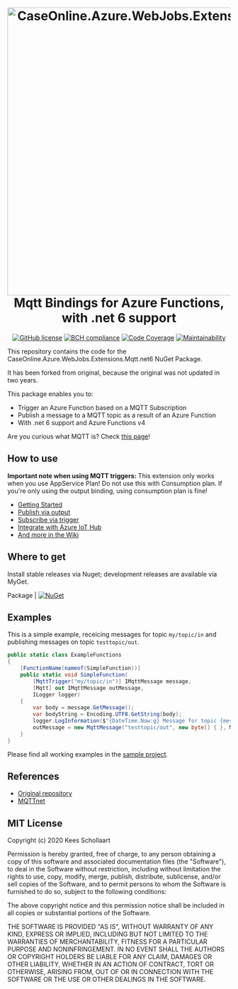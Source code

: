 <h1 align="center">

<img src="https://raw.githubusercontent.com/keesschollaart81/CaseOnline.Azure.WebJobs.Extensions.Mqtt/master/readme_banner.png" width=650 alt="CaseOnline.Azure.WebJobs.Extensions.Mqtt"/>
<br/>
Mqtt Bindings for Azure Functions, with .net 6 support
</h1>

<div align="center">

[![GitHub license](https://img.shields.io/badge/license-MIT-blue.svg)](https://github.com/keesschollaart81/CaseOnline.Azure.WebJobs.Extensions.Mqtt/blob/master/LICENSE)
[![BCH compliance](https://bettercodehub.com/edge/badge/keesschollaart81/CaseOnline.Azure.WebJobs.Extensions.Mqtt?branch=master)](https://bettercodehub.com/)
[![Code Coverage](https://sonarcloud.io/api/project_badges/measure?project=CaseOnline.Azure.WebJobs.Extensions.Mqtt&metric=coverage)](https://sonarcloud.io/dashboard?id=CaseOnline.Azure.WebJobs.Extensions.Mqtt)
[![Maintainability](https://sonarcloud.io/api/project_badges/measure?project=CaseOnline.Azure.WebJobs.Extensions.Mqtt&metric=sqale_rating)]()
</div>

This repository contains the code for the CaseOnline.Azure.WebJobs.Extensions.Mqtt.net6 NuGet Package. 

It has been forked from original, because the original was not updated in two years.

This package enables you to:

* Trigger an Azure Function based on a MQTT Subscription
* Publish a message to a MQTT topic as a result of an Azure Function
* With .net 6 support and Azure Functions v4

Are you curious what MQTT is? Check [this page](http://mqtt.org/faq)!

## How to use

**Important note when using MQTT triggers:** This extension only works when you use AppService Plan! Do not use this with Consumption plan. If you're only using the output binding, using consumption plan is fine!

* [Getting Started](/../../wiki/Getting-started)
* [Publish via output](/../../wiki/Publish-via-output)
* [Subscribe via trigger](/../../wiki/Subscribe-via-trigger)
* [Integrate with Azure IoT Hub](/../../wiki/Azure-IoT-Hub)
* [And more in the Wiki](/../../wiki)

## Where to get

Install stable releases via Nuget; development releases are available via MyGet.

Package | [![NuGet](https://img.shields.io/nuget/v/CaseOnline.Azure.WebJobs.Extensions.Mqtt.svg)](https://www.nuget.org/packages/CaseOnline.Azure.WebJobs.Extensions.Mqtt.net6/)
## Examples

This is a simple example, receicing messages for topic ```my/topic/in``` and publishing messages on topic ```testtopic/out```.

``` csharp
public static class ExampleFunctions
{
    [FunctionName(nameof(SimpleFunction))]
    public static void SimpleFunction(
        [MqttTrigger("my/topic/in")] IMqttMessage message,
        [Mqtt] out IMqttMessage outMessage,
        ILogger logger)
    {
        var body = message.GetMessage();
        var bodyString = Encoding.UTF8.GetString(body);
        logger.LogInformation($"{DateTime.Now:g} Message for topic {message.Topic}: {bodyString}");
        outMessage = new MqttMessage("testtopic/out", new byte[] { }, MqttQualityOfServiceLevel.AtLeastOnce, true);
    }
}
```

Please find all working examples in the [sample project](./src/ExampleFunctions/). 


## References

- [Original repository](https://github.com/keesschollaart81/CaseOnline.Azure.WebJobs.Extensions.Mqtt)
- [MQTTnet](https://github.com/chkr1011/MQTTnet)

## MIT License
Copyright (c) 2020 Kees Schollaart

Permission is hereby granted, free of charge, to any person obtaining a copy of this software and associated documentation files (the "Software"), to deal in the Software without restriction, including without limitation the rights to use, copy, modify, merge, publish, distribute, sublicense, and/or sell copies of the Software, and to permit persons to whom the Software is furnished to do so, subject to the following conditions:

The above copyright notice and this permission notice shall be included in all copies or substantial portions of the Software.

THE SOFTWARE IS PROVIDED "AS IS", WITHOUT WARRANTY OF ANY KIND, EXPRESS OR IMPLIED, INCLUDING BUT NOT LIMITED TO THE WARRANTIES OF MERCHANTABILITY, FITNESS FOR A PARTICULAR PURPOSE AND NONINFRINGEMENT. IN NO EVENT SHALL THE AUTHORS OR COPYRIGHT HOLDERS BE LIABLE FOR ANY CLAIM, DAMAGES OR OTHER LIABILITY, WHETHER IN AN ACTION OF CONTRACT, TORT OR OTHERWISE, ARISING FROM, OUT OF OR IN CONNECTION WITH THE SOFTWARE OR THE USE OR OTHER DEALINGS IN THE SOFTWARE.
